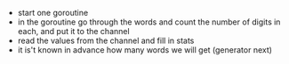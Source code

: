 - start one goroutine
- in the goroutine go through the words and count the number of digits in each, and put it to the channel
- read the values from the channel and fill in stats
- it is't known in advance how many words we will get (generator next)
